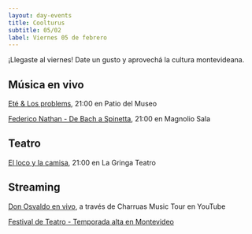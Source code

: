 ```yaml
---
layout: day-events
title: Coolturus
subtitle: 05/02
label: Viernes 05 de febrero
---
```

¡Llegaste al viernes! Date un gusto y aprovechá la cultura montevideana.

## Música en vivo

[Eté & Los problems](https://www.instagram.com/saladelmuseo/), 21:00 en Patio del Museo

[Federico Nathan - De Bach a Spinetta](https://magnoliosala.uy/evento/federico-nathan), 21:00 en Magnolio Sala

## Teatro

[El loco y la camisa](https://www.instagram.com/lagringateatro/?hl=es), 21:00 en La Gringa Teatro

## Streaming

[Don Osvaldo en vivo](https://www.instagram.com/charruasmusictourok/?hl=es), a través de Charruas Music Tour en YouTube

[Festival de Teatro - Temporada alta en Montevideo](https://salaverdi.montevideo.gub.uy/teatro/temporada-2021-estela-medina-0/festival-temporada-alta-de-girona-2021)
